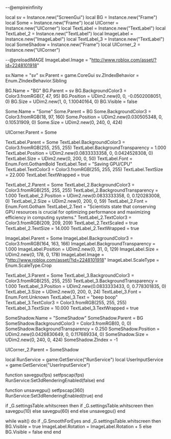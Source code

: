 --@empireinfinity

local sv = Instance.new("ScreenGui")
local BG = Instance.new("Frame")
local Some = Instance.new("Frame")
local UICorner = Instance.new("UICorner")
local TextLabel = Instance.new("TextLabel")
local TextLabel_2 = Instance.new("TextLabel")
local ImageLabel = Instance.new("ImageLabel")
local TextLabel_3 = Instance.new("TextLabel")
local SomeShadow = Instance.new("Frame")
local UICorner_2 = Instance.new("UICorner")

--@preloadIMAGE
ImageLabel.Image = "http://www.roblox.com/asset/?id=2248101918"

sv.Name = "sv"
sv.Parent = game.CoreGui
sv.ZIndexBehavior = Enum.ZIndexBehavior.Sibling

BG.Name = "BG"
BG.Parent = sv
BG.BackgroundColor3 = Color3.fromRGB(7, 47, 95)
BG.Position = UDim2.new(0, 0, -0.0502008051, 0)
BG.Size = UDim2.new(1, 0, 1.10040164, 0)
BG.Visible = false

Some.Name = "Some"
Some.Parent = BG
Some.BackgroundColor3 = Color3.fromRGB(18, 97, 160)
Some.Position = UDim2.new(0.030505348, 0, 0.10531909, 0)
Some.Size = UDim2.new(0, 240, 0, 424)

UICorner.Parent = Some

TextLabel.Parent = Some
TextLabel.BackgroundColor3 = Color3.fromRGB(255, 255, 255)
TextLabel.BackgroundTransparency = 1.000
TextLabel.Position = UDim2.new(0.0833333358, 0, 0.0424528308, 0)
TextLabel.Size = UDim2.new(0, 200, 0, 50)
TextLabel.Font = Enum.Font.GothamBold
TextLabel.Text = "Saving GPU/CPU"
TextLabel.TextColor3 = Color3.fromRGB(255, 255, 255)
TextLabel.TextSize = 22.000
TextLabel.TextWrapped = true

TextLabel_2.Parent = Some
TextLabel_2.BackgroundColor3 = Color3.fromRGB(255, 255, 255)
TextLabel_2.BackgroundTransparency = 1.000
TextLabel_2.Position = UDim2.new(0.0833333358, 0, 0.120283008, 0)
TextLabel_2.Size = UDim2.new(0, 200, 0, 59)
TextLabel_2.Font = Enum.Font.Gotham
TextLabel_2.Text = "Scientists state that conserving GPU resources is crucial for optimizing performance and maximizing efficiency in computing systems."
TextLabel_2.TextColor3 = Color3.fromRGB(209, 209, 209)
TextLabel_2.TextScaled = true
TextLabel_2.TextSize = 14.000
TextLabel_2.TextWrapped = true

ImageLabel.Parent = Some
ImageLabel.BackgroundColor3 = Color3.fromRGB(164, 163, 166)
ImageLabel.BackgroundTransparency = 1.000
ImageLabel.Position = UDim2.new(0, 31, 0, 129)
ImageLabel.Size = UDim2.new(0, 178, 0, 178)
ImageLabel.Image = "http://www.roblox.com/asset/?id=2248101918"
ImageLabel.ScaleType = Enum.ScaleType.Crop

TextLabel_3.Parent = Some
TextLabel_3.BackgroundColor3 = Color3.fromRGB(255, 255, 255)
TextLabel_3.BackgroundTransparency = 1.000
TextLabel_3.Position = UDim2.new(0.0833333433, 0, 0.778301835, 0)
TextLabel_3.Size = UDim2.new(0, 200, 0, 24)
TextLabel_3.Font = Enum.Font.Unknown
TextLabel_3.Text = "beep boop"
TextLabel_3.TextColor3 = Color3.fromRGB(255, 255, 255)
TextLabel_3.TextSize = 10.000
TextLabel_3.TextWrapped = true

SomeShadow.Name = "SomeShadow"
SomeShadow.Parent = BG
SomeShadow.BackgroundColor3 = Color3.fromRGB(0, 0, 0)
SomeShadow.BackgroundTransparency = 0.250
SomeShadow.Position = UDim2.new(0.0426830649, 0, 0.117689334, 0)
SomeShadow.Size = UDim2.new(0, 240, 0, 424)
SomeShadow.ZIndex = -1

UICorner_2.Parent = SomeShadow

local RunService = game:GetService("RunService")
local UserInputService = game:GetService("UserInputService")

function savegpu(fps)
setfpscap(fps)
RunService:Set3dRenderingEnabled(false)
end

function unsavegpu()
setfpscap(360)
RunService:Set3dRenderingEnabled(true)
end

if _G.settingsTable.whitscreen then
    if _G.settingsTable.whitscreen then
        savegpu(10)
    else
        savegpu(60)
    end
else
    unsavegpu()
end

while wait() do
    if _G.SmoothForEyes and _G.settingsTable.whitscreen then
        BG.Visible = true
        ImageLabel.Rotation = ImageLabel.Rotation + 5
    else
        BG.Visible = false
    end
end
